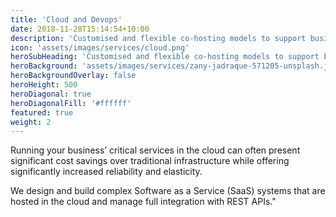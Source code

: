 ```yaml
---
title: 'Cloud and Devops'
date: 2018-11-28T15:14:54+10:00
description: 'Customised and flexible co-hosting models to support businesses in their cloud transformation programs.'
icon: 'assets/images/services/cloud.png'
heroSubHeading: 'Customised and flexible co-hosting models to support businesses in their cloud transformation programs.'
heroBackground: 'assets/images/services/zany-jadraque-571205-unsplash.jpg'
heroBackgroundOverlay: false
heroHeight: 500
heroDiagonal: true
heroDiagonalFill: '#ffffff'
featured: true
weight: 2
---
```


Running your business’ critical services in the cloud can often present significant cost savings over traditional infrastructure while offering significantly increased reliability and elasticity.

We design and build complex Software as a Service (SaaS) systems that are hosted in the cloud and manage full integration with REST APIs."
